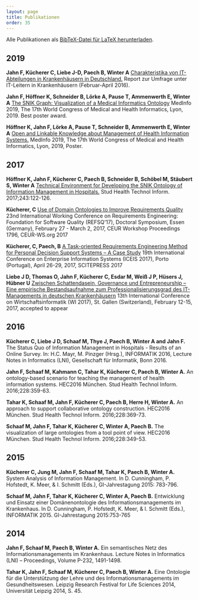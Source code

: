 ```yaml
---
layout: page
title: Publikationen
order: 35
---
```


Alle Publikationen als <a href="public/snik.bib" target="_blank">BibTeX-Datei für LaTeX herunterladen</a>.

## 2019

**Jahn F, Kücherer C, Liebe J-D, Paech B, Winter A**
<a href="public/Charakteristika von IT-Abteilungen in Krankenhaeusern in Deutschland.pdf">Charakteristika von IT-Abteilungen in Krankenhäusern in Deutschland.</a>
Report zur Umfrage unter IT-Leitern in Krankenhäusern (Februar-April 2016).

**Jahn F, Höffner K, Schneider B, Lörke A, Pause T, Ammenwerth E, Winter A**
<a href="public/The SNIK Graph Visualization of a Medical Informatics Ontology.pdf">The SNIK Graph: Visualization of a Medical Informatics Ontology</a>
MedInfo 2019, The 17th World Congress of Medical and Health Informatics, Lyon, 2019.
Best poster award.

**Höffner K, Jahn F, Lörke A, Pause T, Schneider B, Ammenwerth E, Winter A**
<a href="public/Open and Linkable Knowledge About Management of Health Information Systems.pdf">Open and Linkable Knowledge about Management of Health Information Systems.</a>
MedInfo 2019, The 17th World Congress of Medical and Health Informatics, Lyon, 2019, Poster.

## 2017
**Höffner K, Jahn F, Kücherer C, Paech B, Schneider B, Schöbel M, Stäubert S, Winter A**
<a href="public/Technical Environment for Developing the SNIK Ontology of Information Management in Hospitals.pdf">Technical Environment for Developing the SNIK Ontology of Information Management in Hospitals.</a>
Stud Health Technol Inform. 2017;243:122-126.

**Kücherer, C**
<a href="public/Use of Domain Ontologies to Improve Requirements Quality.pdf">Use of Domain Ontologies to Improve Requirements Quality</a>
23nd International Working Conference on Requirements Engineering: Foundation for Software Quality (REFSQ'17), Doctoral Symposium, Essen (Germany), February 27 - March 2, 2017, CEUR Workshop Proceedings 1796, CEUR-WS.org 2017

**Kücherer, C, Paech, B**
<a href="public/A Task-oriented Requirements Engineering Method for Personal Decision Support Systems.pdf">A Task-oriented Requirements Engineering Method for Personal Decision Support Systems – A Case Study</a>
19th International Conference on Enterprise Information Systems (ICEIS 2017), Porto (Portugal), April 26-29, 2017, SCITEPRESS 2017

**Liebe J D, Thomas O, Jahn F, Kücherer C, Esdar M, Weiß J P, Hüsers J, Hübner U**
<a href="public/Zwischen Schattendasein Governance und Entrepreneurship.pdf">Zwischen Schattendasein, Governance und Entrepreneurship – Eine empirische Bestandsaufnahme zum Professionalisierungsgrad des IT-Managements in deutschen Krankenhäusern</a>
13th International Conference on Wirtschaftsinformatik (WI 2017), St. Gallen (Switzerland), February 12-15, 2017, accepted to appear

## 2016
**Kücherer C, Liebe J D, Schaaf M, Thye J, Paech B, Winter A and Jahn F.**
The Status Quo of Information Management in Hospitals - Results of an Online Survey. In: H.C. Mayr, M. Pinzger (Hrsg.), INFORMATIK 2016, Lecture Notes in Informatics (LNI), Gesellschaft für Informatik, Bonn 2016.

**Jahn F, Schaaf M, Kahmann C, Tahar K, Kücherer C, Paech B, Winter A.**
An ontology-based scenario for teaching the management of health information systems. HEC2016 München. Stud Health Technol Inform. 2016;228:359-63.

**Tahar K, Schaaf M, Jahn F, Kücherer C, Paech B, Herre H, Winter A.**
An approach to support collaborative ontology construction. HEC2016 München. Stud Health Technol Inform. 2016;228:369-73.

**Schaaf M, Jahn F, Tahar K, Kücherer C, Winter A, Paech B.**
The visualization of large ontologies from a tool point of view. HEC2016 München. Stud Health Technol Inform. 2016;228:349-53.

## 2015
**Kücherer C, Jung M, Jahn F, Schaaf M, Tahar K, Paech B, Winter A.**
System Analysis of Information Management. In D. Cunningham, P. Hofstedt, K. Meer, & I. Schmitt (Eds.), GI-Jahrestagung 2015: 783-796.

**Schaaf M, Jahn F, Tahar K, Kücherer C, Winter A, Paech B.**
Entwicklung und Einsatz einer Domänenontologie des Informationsmanagements im Krankenhaus. In D. Cunningham, P. Hofstedt, K. Meer, & I. Schmitt (Eds.), INFORMATIK 2015. GI-Jahrestagung 2015:753-765

## 2014
**Jahn F, Schaaf M, Paech B, Winter A.**
Ein semantisches Netz des Informationsmanagements im Krankenhaus. Lecture Notes in Informatics (LNI) – Proceedings, Volume P-232, 1491-1498.

**Tahar K, Jahn F, Schaaf M, Kücherer C, Paech B, Winter A.**
Eine Ontologie für die Unterstützung der Lehre und des Informationsmanagements im Gesundheitswesen. Leipzig Research Festival for Life Sciences 2014, Universität Leipzig 2014, S. 45.

<!-- use css for superduper collapsibles -->
<!--
<link rel="stylesheet" href="public/css/collapse.css">
## Papers

<p align="center"><iframe width="560" height="630" src="public/paper_vdornauer.pdf" frameborder="0" allowfullscreen></iframe></p>

* Dornauer V, Jahn F, Hoeffner K, Winter A, Ammenwerth E. <br>**Use of Natural Language Processing for Precise Retrieval of Key Elements of Health IT Evaluation Studies.**
<p align="center"><a href="http://ebooks.iospress.nl/publication/54602">Link</a></p>

<div class="wrap-collabsible">
  <input id="collapsible0" class="toggle" type="checkbox">
  <label for="collapsible0" class="lbl-toggle">Open BibTeX</label>
  <div class="collapsible-content">
    <div class="content-inner">
      <p>
        @article{hito_nlp_paper,<br>
        author = {Dornauer, Verena and Jahn, Franziska and Höffner, Konrad and Winter, Alfred and Ammenwerth, Elske},<br>
        year = {2020},<br>
        month = {06},<br>
        pages = {95-98},<br>
        title = {Use of Natural Language Processing for Precise Retrieval of Key Elements of Health IT Evaluation Studies},<br>
        volume = {272},<br>
        journal = {Studies in health technology and informatics},<br>
        doi = {10.3233/SHTI200502}}
      </p>
    </div>
  </div>
</div>
<p align="center"><iframe width="560" height="630" src="public/paper_fjahn.pdf" frameborder="0" allowfullscreen></iframe></p>

* Jahn F, Bindel M, Hoeffner K, Ghalandari M, Schneider B, Stäubert S, Dornauer V, Karopka T, Ammenwerth E, Winter A. <br>**Towards Precise Descriptions of Medical Free/Libre and Open Source Software.**
<p align="center"><a href="https://ebooks.iospress.nl/publication/54205">Link</a></p>

<div class="wrap-collabsible">
  <input id="collapsible0" class="toggle" type="checkbox">
  <label for="collapsible0" class="lbl-toggle">Open BibTeX</label>
  <div class="collapsible-content">
    <div class="content-inner">
      <p>
        @article{hito_medfloss_paper,<br>
        author = {Jahn, Franziska and Bindel, Michelle and Hoeffner, Konrad and Ghalandari, Maryam and Schneider, Birgit and Staeubert, Sebastian and Dornauer, Verena and Karopka, Thomas and Ammenwerth, Elske and Winter, Alfred},<br>
        year = {2020},<br>
        pages = {463-468},<br>
        title = {Towards Precise Descriptions of Medical Free/Libre and Open Source Software},<br>
        volume = {270},<br>
        journal = {Digital Personalized Health and Medicine},<br>
        doi = {10.3233/SHTI200203}}
      </p>
    </div>
  </div>
</div>
## Posters
<figure>
<center>
<a href="public/gmds-2019-poster-vd.svg">
<img src="public/gmds-2019-poster-vd-400.png" alt="Developing and implementing a health IT ontology for facilitating retrieval of health IT evaluation studies"/>
</a>
</center>
<figcaption>
Developing and implementing a health IT ontology for facilitating retrieval of health IT evaluation studies.<br>
Verena Dornauer, Maryam Ghalandari, Konrad Höffner, Franziska Jahn, Alfred Winter, Elske Ammenwerth.
GMDS 2019, Dortmund.
</figcaption>
</figure>

<div class="wrap-collabsible">
  <input id="collapsible1" class="toggle" type="checkbox">
  <label for="collapsible1" class="lbl-toggle">Open BibTeX</label>
  <div class="collapsible-content">
    <div class="content-inner">
      <p>
      @INPROCEEDINGS {hitomethods1,<br>
          author    = "Verena Dornauer, Maryam Ghalandari, Konrad Höffner, Franziska Jahn, Alfred Winter, Elske Ammenwerth",<br>
          title     = "Developing and implementing a health {IT} ontology for facilitating retrieval of health {IT} evaluation studies",<br>
          booktitle = "64. Jahrestagung der Deutschen Gesellschaft für Medizinische Informatik, Biometrie und Epidemiologie e. V. (GMDS)",<br>
          year      = "2019"}
      </p>
    </div>
  </div>
</div>

<figure>
<center>
<a href="public/icimth-2019-poster-vd.svg">
<img src="public/icimth-2019-poster-vd-400.png" alt="Challenges and solutions while developing HITO&ndash;a Health IT Ontology"/>
</a>
</center>
<figcaption>
Challenges and solutions while developing HITO&ndash;a Health IT Ontology.<br>
Verena Dornauer, Maryam Ghalandari, Konrad Höffner, Franziska Jahn, Birgit Schneider, Alfred Winter, Elske Ammenwerth.
ICIMTH 2019, Athens. Best Poster Award.
</figcaption>
</figure>

<div class="wrap-collabsible">
  <input id="collapsible2" class="toggle" type="checkbox">
  <label for="collapsible2" class="lbl-toggle">Open BibTeX</label>
  <div class="collapsible-content">
    <div class="content-inner">
      <p>
      @INPROCEEDINGS {hitomethods2,<br>
          author    = "Verena Dornauer, Maryam Ghalandari, Konrad Höffner, Franziska Jahn, Birgit Schneider, Alfred Winter, Elske Ammenwerth",<br>
          title     = "Challenges and solutions while developing {HITO}–a {H}ealth {IT} {O}ntology",<br>
          booktitle = "International Conference on Informatics, Management, and Technology in Healthcare",<br>
          year      = "2019"}
      </p>
    </div>
  </div>
</div>

<figure>
<center>
<a href="public/medinfo-2019-poster-ea.svg">
<img src="public/medinfo-2019-poster-ea-400.png" alt="An Ontology for Describing Health IT Interventions: Methodological Considerations"/>
</a>
</center>
<figcaption>
An Ontology for Describing Health IT Interventions: Methodological Considerations.<br>
Elske Ammenwerth, Verena Dornauer, Maryam Ghalandari, Franziska Jahn, Nicolet de Keizer, Alfred Winter.<br>
Proceedings of Medinfo 2019, the 17th World Congress on Medical and Health Informatics, 25.-30.8.2019, Lyon.<br>
Amsterdam: IOS Press. pp. 1419-20.
</figcaption>
</figure>

<div class="wrap-collabsible">
  <input id="collapsible3" class="toggle" type="checkbox">
  <label for="collapsible3" class="lbl-toggle">Open BibTeX</label>
  <div class="collapsible-content">
    <div class="content-inner">
      <p>
      @INPROCEEDINGS {hitomethods3,<br>
        title={An Ontology for Describing Health {IT} Interventions: {M}ethodological Considerations},<br>
        author={Ammenwerth, Elske and Dornauer, Verena and Ghalandari, Maryam and Jahn, Franziska and Winter, Alfred},<br>
        journal={GMDS},<br>
        volume={264},<br>
        pages={1419--1420},<br>
        year={2019} }
      </p>
    </div>
  </div>
</div>

<script>
let myLabels = document.querySelectorAll('.lbl-toggle');

Array.from(myLabels).forEach(label => {
  label.addEventListener('keydown', e => {
    // 32 === spacebar
    // 13 === enter
    if (e.which === 32 || e.which === 13) {
      e.preventDefault();
      label.click();
    };
  });
});
</script>

## Workshops/Presentations

<p align="center">
<iframe width="560" height="315" src="https://www.youtube.com/embed/ZcF0uyZMjvQ?rel=0;autoplay=1;modestbranding=1" frameborder="0" allow="accelerometer; autoplay; encrypted-media; gyroscope; picture-in-picture" allowfullscreen></iframe></p>

Use of Natural Language Processing for Precise Retrieval of Key Elements of Health IT Evaluation Studies (Workshop with V.Dornauer)
<br>
<p align="center"><a href="https://www.youtube.com/watch?v=ZcF0uyZMjvQ">Link</a></p>

<div class="wrap-collabsible">
  <input id="collapsible4" class="toggle" type="checkbox">
  <label for="collapsible4" class="lbl-toggle">Open BibTeX</label>
  <div class="collapsible-content">
    <div class="content-inner">
      <p>
        @article{hito_nlp_workshop,<br>
        author = {Dornauer, Verena and Jahn, Franziska and Höffner, Konrad and Winter, Alfred and Ammenwerth, Elske},<br>
        year = {2020},<br>
        month = {06},<br>
        pages = {95-98},<br>
        title = {Use of Natural Language Processing for Precise Retrieval of Key Elements of Health IT Evaluation Studies},<br>
        volume = {272},<br>
        journal = {Studies in health technology and informatics},<br>
        doi = {10.3233/SHTI200502}}
      </p>
    </div>
  </div>
</div>

<p align="center"><iframe width="560" height="315" src="public/presentation_fjahn.pdf" frameborder="0" allowfullscreen></iframe></p>

An ontology for precise descriptions of medical free/libre open source software (Presentation by Franziska Jahn, Thomas Karopka et al.)
<br>
<p align="center"><a href="https://www.orthanc-server.com/static.php?page=conference-schedule">Link</a></p>

<h4>Abstract</h4>
The website medfloss.org provides a platform for retrieving medical FLOSS projects. Currently, it lists 361 projects that are described by certain characteristics like application type, license, and enterprise functions supported. The vocabulary used to describe the FLOSS projects does not describe the functionalities of FLOSS projects sufficiently in many cases. An ontology enabling systematic descriptions of medical software could help developers to clearly specify the software’s functionalities and make FLOSS projects on medfloss.org even better retrievable and comparable.

HITO, the health IT ontology, is developed by an Austrian-German research team in order to support systematic descriptions of medical software. HITO integrates different existing taxonomies (e.g. parts of SNOMED CT, WHO classification of digital interventions) and software characteristics found in literature. To describe FLOSS projects on medfloss.org using HITO, the support of the FLOSS community is needed.
-->
